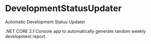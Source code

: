 # DevelopmentStatusUpdater
Automatic Development Status Updater

.NET CORE 2.1
Console app to automatically generate random weekly development report. 

